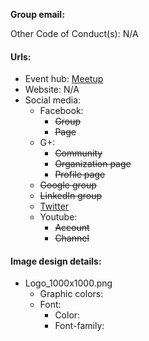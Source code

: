 **Group email:** 

Other Code of Conduct(s): N/A

#### Urls:
  - Event hub: [Meetup](http://www.meetup.com/OklahomaPHP/)
  - Website: N/A
  - Social media:
    - Facebook:
      - ~~Group~~
      - ~~Page~~
    - G+:
      - ~~Community~~
      - ~~Organization page~~
      - ~~Profile page~~
    - ~~Google group~~
    - ~~LinkedIn group~~
    - [Twitter](https://twitter.com/OklahomaPHP)
    - Youtube:
      - ~~Account~~
      - ~~Channel~~

#### Image design details:
- Logo_1000x1000.png
  - Graphic colors:
  - Font:
    - Color:
    - Font-family:
